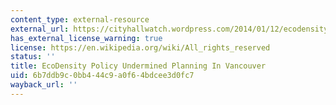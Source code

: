 ```yaml
---
content_type: external-resource
external_url: https://cityhallwatch.wordpress.com/2014/01/12/ecodensity-policy-wendy-sarkissian/
has_external_license_warning: true
license: https://en.wikipedia.org/wiki/All_rights_reserved
status: ''
title: EcoDensity Policy Undermined Planning In Vancouver
uid: 6b7ddb9c-0bb4-44c9-a0f6-4bdcee3d0fc7
wayback_url: ''
---
```

